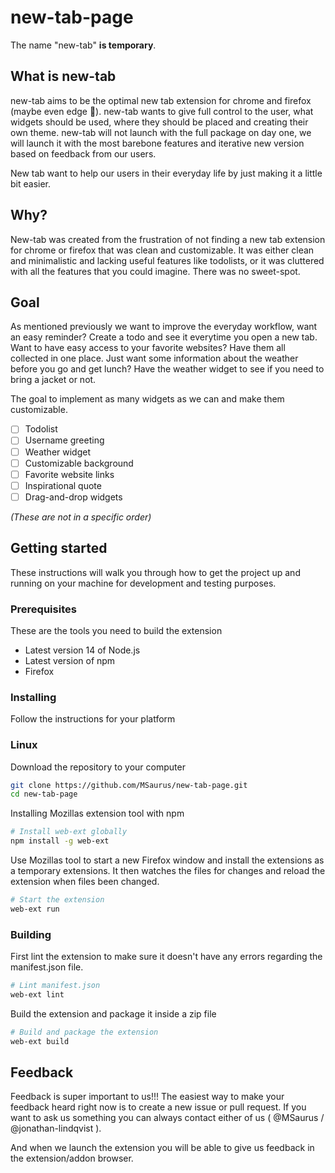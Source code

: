 # new-tab-page
The name "new-tab" **is temporary**.

## What is new-tab
new-tab aims to be the optimal new tab extension for chrome and firefox (maybe even edge 👀). new-tab wants to give full control to the user, what widgets should be used, where they should be placed and creating their own theme. new-tab will not launch with the full package on day one, we will launch it with the most barebone features and iterative new version based on feedback from our users.

New tab want to help our users in their everyday life by just making it a little bit easier.

## Why?
New-tab was created from the frustration of not finding a new tab extension for chrome or firefox that was clean and customizable. It was either clean and minimalistic and lacking useful features like todolists, or it was cluttered with all the features that you could imagine. There was no sweet-spot.

## Goal
As mentioned previously we want to improve the everyday workflow, want an easy reminder? Create a todo and see it everytime you open a new tab. Want to have easy access to your favorite websites? Have them all collected in one place. Just want some information about the weather before you go and get lunch? Have the weather widget to see if you need to bring a jacket or not.

The goal to implement as many widgets as we can and make them customizable.

- [ ] Todolist
- [ ] Username greeting
- [ ] Weather widget
- [ ] Customizable background
- [ ] Favorite website links
- [ ] Inspirational quote
- [ ] Drag-and-drop widgets

*(These are not in a specific order)*

## Getting started
These instructions will walk you through how to get the project up and running on your machine for development and testing purposes.

### Prerequisites
These are the tools you need to build the extension

- Latest version 14 of Node.js
- Latest version of npm
- Firefox

### Installing
 
Follow the instructions for your platform

### Linux
Download the repository to your computer

```bash
git clone https://github.com/MSaurus/new-tab-page.git
cd new-tab-page
```

Installing Mozillas extension tool with npm

```bash
# Install web-ext globally
npm install -g web-ext
```

Use Mozillas tool to start a new Firefox window and install the extensions as a temporary extensions. It then watches the files for changes and reload the extension when files been changed.

```bash
# Start the extension
web-ext run
```

### Building
First lint the extension to make sure it doesn't have any errors regarding the manifest.json file.

```bash
# Lint manifest.json
web-ext lint
```

Build the extension and package it inside a zip file

```bash
# Build and package the extension
web-ext build
```

## Feedback
Feedback is super important to us!!!
The easiest way to make your feedback heard right now is to create a new issue or pull request. If you want to ask us something you can always contact either of us ( @MSaurus / @jonathan-lindqvist ).

And when we launch the extension you will be able to give us feedback in the extension/addon browser.
